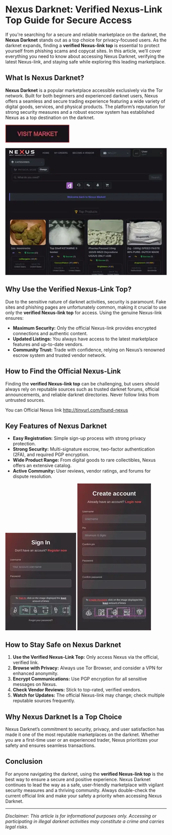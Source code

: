 # Nexus Darknet: Verified Nexus-Link Top Guide for Secure Access

If you're searching for a secure and reliable marketplace on the darknet, the **Nexus Darknet** stands out as a top choice for privacy-focused users. As the darknet expands, finding a **verified Nexus-link top** is essential to protect yourself from phishing scams and copycat sites. In this article, we’ll cover everything you need to know about accessing Nexus Darknet, verifying the latest Nexus-link, and staying safe while exploring this leading marketplace.

## What Is Nexus Darknet?

**Nexus Darknet** is a popular marketplace accessible exclusively via the Tor network. Built for both beginners and experienced darknet users, Nexus offers a seamless and secure trading experience featuring a wide variety of digital goods, services, and physical products. The platform’s reputation for strong security measures and a robust escrow system has established Nexus as a top destination on the darknet.

[<img src="/upload/cursor.webp" width="200">](http://tinyurl.com/found-nexus)

<a href="http://tinyurl.com/found-nexus"><img src="/upload/screenshot.webp" alt="image" style="max-width: 100%;"></a>


## Why Use the Verified Nexus-Link Top?

Due to the sensitive nature of darknet activities, security is paramount. Fake sites and phishing pages are unfortunately common, making it crucial to use only the **verified Nexus-link top** for access. Using the genuine Nexus-link ensures:

- **Maximum Security:** Only the official Nexus-link provides encrypted connections and authentic content.
- **Updated Listings:** You always have access to the latest marketplace features and up-to-date vendors.
- **Community Trust:** Trade with confidence, relying on Nexus’s renowned escrow system and trusted vendor network.

## How to Find the Official Nexus-Link

Finding the **verified Nexus-link top** can be challenging, but users should always rely on reputable sources such as trusted darknet forums, official announcements, and reliable darknet directories. Never follow links from untrusted sources.

You can Official Nexus link http://tinyurl.com/found-nexus

## Key Features of Nexus Darknet

- **Easy Registration:** Simple sign-up process with strong privacy protection.
- **Strong Security:** Multi-signature escrow, two-factor authentication (2FA), and required PGP encryption.
- **Wide Product Range:** From digital goods to rare collectibles, Nexus offers an extensive catalog.
- **Active Community:** User reviews, vendor ratings, and forums for dispute resolution.

<a href="http://tinyurl.com/found-nexus"><img src="/upload/track.webp" style="max-width: 100%;"></a>
<a href="http://tinyurl.com/found-nexus"><img src="/upload/snap.webp" style="max-width: 100%;"></a>

## How to Stay Safe on Nexus Darknet

1. **Use the Verified Nexus-Link Top:** Only access Nexus via the official, verified link.
2. **Browse with Privacy:** Always use Tor Browser, and consider a VPN for enhanced anonymity.
3. **Encrypt Communications:** Use PGP encryption for all sensitive messages on Nexus.
4. **Check Vendor Reviews:** Stick to top-rated, verified vendors.
5. **Watch for Updates:** The official Nexus-link may change; check multiple reputable sources frequently.

## Why Nexus Darknet Is a Top Choice

Nexus Darknet’s commitment to security, privacy, and user satisfaction has made it one of the most reputable marketplaces on the darknet. Whether you are a first-time user or an experienced trader, Nexus prioritizes your safety and ensures seamless transactions.

## Conclusion

For anyone navigating the darknet, using the **verified Nexus-link top** is the best way to ensure a secure and positive experience. Nexus Darknet continues to lead the way as a safe, user-friendly marketplace with vigilant security measures and a thriving community. Always double-check the current official link and make your safety a priority when accessing Nexus Darknet.



---
*Disclaimer: This article is for informational purposes only. Accessing or participating in illegal darknet activities may constitute a crime and carries legal risks.*
